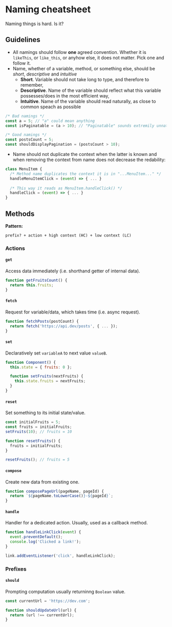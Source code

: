 # Naming cheatsheet
Naming things is hard. Is it?

## Guidelines
* All namings should follow **one** agreed convention. Whether it is `likeThis`, or `like_this`, or anyhow else, it does not matter. Pick one and follow it.
* Name, whether of a variable, method, or something else, should be *short*, *descriptive* and *intuitive*
  * **Short**. Variable should not take long to type, and therefore to remember,
  * **Descriptive**. Name of the variable should reflect what this variable possesses/does in the most efficient way,
  * **Intuitive**. Name of the variable should read naturally, as close to common speach as possible
```js
/* Bad namings */
const a = 5; // "a" could mean anything
const isPaginatable = (a > 10); // "Paginatable" sounds extremily unnatural

/* Good namings */
const postsCount = 5;
const shouldDisplayPagination = (postsCount > 10);
```
* Name should not duplicate the context when the latter is known and when removing the context from name does not decrease the redability:
```js
class MenuItem {
  /* Method name duplicates the context it is in "...MenuItem..." */
  handleMenuItemClick = (event) => { ... }
  
  /* This way it reads as MenuItem.handleClick() */
  handleClick = (event) => { ... }
}
```

## Methods
**Pattern:**
```
prefix? + action + high context (HC) + low context (LC)
```

### Actions
#### `get`
Access data immediately (i.e. shorthand getter of internal data).
```js
function getFruitsCount() {
  return this.fruits;
}
```
#### `fetch`
Request for variable/data, which takes time (i.e. async request).
```js
function fetchPosts(postCount) {
  return fetch('https://api.dev/posts', { ... });
}
```
#### `set`
Declaratively set `variableA` to next value `valueB`.
```js
function Component() {
  this.state = { fruits: 0 };

  function setFruits(nextFruits) {
    this.state.fruits = nextFruits;
  }
}
```
#### `reset`
Set something to its initial state/value.
```js
const initialFruits = 5;
const fruits = initialFruits;
setFruits(10); // fruits = 10

function resetFruits() {
  fruits = initialFruits;
}

resetFruits(); // fruits = 5
```
#### `compose`
Create new data from existing one.
```js
function composePageUrl(pageName, pageId) {
  return `${pageName.toLowerCase()}-${pageId}`;
}
```

#### `handle`
Handler for a dedicated action. Usually, used as a callback method.
```js
function handleLinkClick(event) {
  event.preventDefault();
  console.log('Clicked a link!');
}

link.addEventListener('click', handleLinkClick);
```

### Prefixes
#### `should`
Prompting computation usually returninng `Boolean` value.
```js
const currentUrl = 'https://dev.com';

function shouldUpdateUrl(url) {
  return (url !== currentUrl);
}
```

